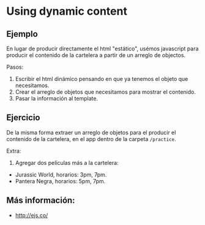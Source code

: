 # Using dynamic content

## Ejemplo

En lugar de producir directamente el html "estático", usémos javascript
para producir el contenido de la cartelera a partir de un arreglo de
objectos.

Pasos:

1. Escribir el html dinámico pensando en que ya tenemos el objeto que necesitamos.
2. Crear el arreglo de objetos que necesitamos para mostrar el contenido.
3. Pasar la información al template.


## Ejercicio

De la misma forma extraer un arreglo de objetos para el producir el
contenido de la cartelera, en el app dentro de la carpeta `/practice`.

Extra:

1. Agregar dos películas más a la cartelera:

  * Jurassic World, horarios: 3pm, 7pm.
  * Pantera Negra, horarios: 5pm, 7pm.



## Más información:

* http://ejs.co/

